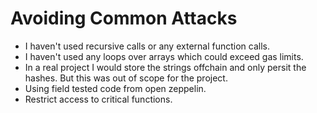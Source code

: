 # Avoiding Common Attacks
* I haven't used recursive calls or any external function calls.
* I haven't used any loops over arrays which could exceed gas limits.
* In a real project I would store the strings offchain and only persit the hashes. 
But this was out of scope for the project.
* Using field tested code from open zeppelin.
* Restrict access to critical functions.
